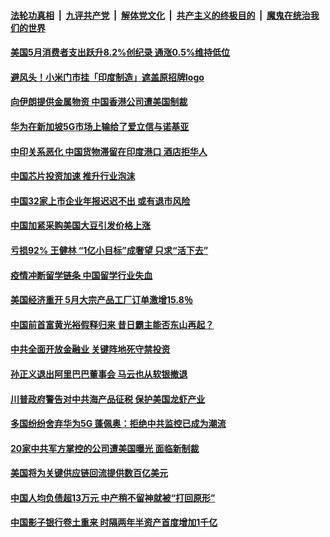 

####  [法轮功真相](../../../../basic/blob/master/README.md?t=06270402) &nbsp;|&nbsp; [九评共产党](../../../../9ping.md/blob/master/README.md?t=06270402) &nbsp;|&nbsp; [解体党文化](../../../../jtdwh.md/blob/master/README.md?t=06270402)  &nbsp;|&nbsp; [共产主义的终极目的](../../../../gczydzjmd.md/blob/master/README.md?t=06270402) &nbsp;|&nbsp; [魔鬼在统治我们的世界](../../../../mgztzwmdsj.md/blob/master/README.md?t=06270402) 

#### [美国5月消费者支出跃升8.2%创纪录 通涨0.5%维持低位 ](../pages/soh7/394534.md?t=06270402) 
#### [避风头！小米门市挂「印度制造」遮盖原招牌logo](../pages/soh7/394438.md?t=06270402) 
#### [向伊朗提供金属物资 中国香港公司遭美国制裁](../pages/soh7/394399.md?t=06270402) 
#### [华为在新加坡5G市场上输给了爱立信与诺基亚](../pages/soh7/394390.md?t=06270402) 
#### [中印关系恶化 中国货物滞留在印度港口 酒店拒华人](../pages/soh7/394282.md?t=06270402) 
#### [中国芯片投资加速 推升行业泡沫](../pages/soh7/394213.md?t=06270402) 
#### [中国32家上市企业年报迟迟不出 或有退市风险](../pages/soh7/394222.md?t=06270402) 
#### [中国加紧采购美国大豆引发价格上涨](../pages/soh7/394219.md?t=06270402) 
#### [亏损92% 王健林 “1亿小目标”成奢望 只求“活下去”](../pages/soh7/394225.md?t=06270402) 
#### [疫情冲断留学链条 中国留学行业失血](../pages/soh7/394231.md?t=06270402) 
#### [美国经济重开 5月大宗产品工厂订单激增15.8％](../pages/soh7/394243.md?t=06270402) 
#### [中国前首富黄光裕假释归来 昔日霸主能否东山再起？](../pages/soh7/394048.md?t=06270402) 
#### [中共全面开放金融业 关键阵地死守禁投资](../pages/soh7/394030.md?t=06270402) 
#### [孙正义退出阿里巴巴董事会 马云也从软银撤退](../pages/soh7/394015.md?t=06270402) 
#### [川普政府警告对中共海产品征税 保护美国龙虾产业](../pages/soh7/393901.md?t=06270402) 
#### [多国纷纷舍弃华为5G 蓬佩奥：拒绝中共监控已成为潮流](../pages/soh7/393958.md?t=06270402) 
#### [20家中共军方掌控的公司遭美国曝光 面临新制裁](../pages/soh7/393895.md?t=06270402) 
#### [美国将为关键供应链回流提供数百亿美元](../pages/soh7/393817.md?t=06270402) 
#### [中国人均负债超13万元 中产稍不留神就被“打回原形”](../pages/soh7/393832.md?t=06270402) 
#### [中国影子银行卷土重来 时隔两年半资产首度增加1千亿](../pages/soh7/393844.md?t=06270402) 
